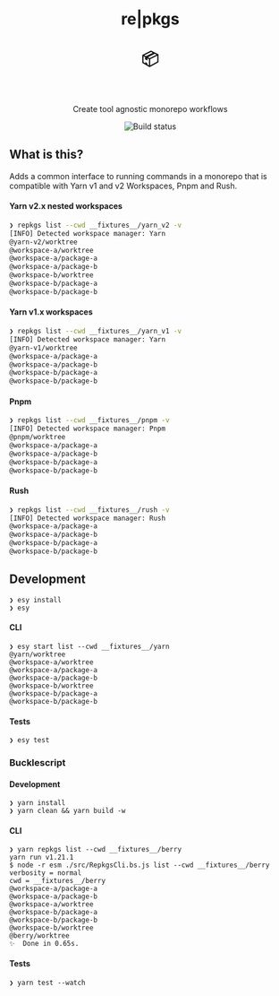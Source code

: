 <h1 align="center" border="none">
  re|pkgs
  <br/>
  <br/>
  📦
  <br/>
  <br/>
</h1>

<p align="center">
  Create tool agnostic monorepo workflows
</p>

<p align="center">
  <img alt="Build status" src="https://github.com/shanewilson/repkgs/workflows/CI/badge.svg">
</p>

## What is this?

Adds a common interface to running commands in a monorepo that is compatible with Yarn v1 and v2 Workspaces, Pnpm and Rush.

#### Yarn v2.x nested workspaces

```sh
❯ repkgs list --cwd __fixtures__/yarn_v2 -v
[INFO] Detected workspace manager: Yarn
@yarn-v2/worktree
@workspace-a/worktree
@workspace-a/package-a
@workspace-a/package-b
@workspace-b/worktree
@workspace-b/package-a
@workspace-b/package-b
```

#### Yarn v1.x workspaces

```sh
❯ repkgs list --cwd __fixtures__/yarn_v1 -v
[INFO] Detected workspace manager: Yarn
@yarn-v1/worktree
@workspace-a/package-a
@workspace-a/package-b
@workspace-b/package-a
@workspace-b/package-b
```

#### Pnpm

```sh
❯ repkgs list --cwd __fixtures__/pnpm -v
[INFO] Detected workspace manager: Pnpm
@pnpm/worktree
@workspace-a/package-a
@workspace-a/package-b
@workspace-b/package-a
@workspace-b/package-b
```

#### Rush

```sh
❯ repkgs list --cwd __fixtures__/rush -v
[INFO] Detected workspace manager: Rush
@workspace-a/package-a
@workspace-a/package-b
@workspace-b/package-a
@workspace-b/package-b
```


## Development

```
❯ esy install
❯ esy
```

#### CLI

```
❯ esy start list --cwd __fixtures__/yarn
@yarn/worktree
@workspace-a/worktree
@workspace-a/package-a
@workspace-a/package-b
@workspace-b/worktree
@workspace-b/package-a
@workspace-b/package-b
```

#### Tests

```
❯ esy test
```


### Bucklescript

#### Development

```
❯ yarn install
❯ yarn clean && yarn build -w
```

#### CLI

```
❯ yarn repkgs list --cwd __fixtures__/berry
yarn run v1.21.1
$ node -r esm ./src/RepkgsCli.bs.js list --cwd __fixtures__/berry
verbosity = normal
cwd = __fixtures__/berry
@workspace-a/package-a
@workspace-a/package-b
@workspace-a/worktree
@workspace-b/package-a
@workspace-b/package-b
@workspace-b/worktree
@berry/worktree
✨  Done in 0.65s.
```

#### Tests

```
❯ yarn test --watch
```

